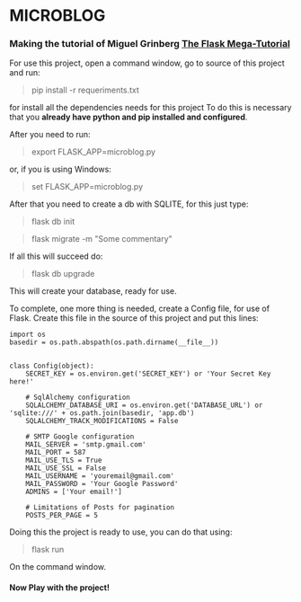 # MICROBLOG
### Making the tutorial of Miguel Grinberg [The Flask Mega-Tutorial](https://blog.miguelgrinberg.com/post/the-flask-mega-tutorial-part-i-hello-world)
For use this project, open a command window, go to source of this project and run:

> pip install -r requeriments.txt

for install all the dependencies needs for this project
To do this is necessary that you **already have python and pip installed and configured**.

After you need to run:

> export FLASK_APP=microblog.py

or, if you is using Windows:

> set FLASK_APP=microblog.py

After that you need to create a db with SQLITE, for this just type:

> flask db init

> flask migrate -m "Some commentary"

If all this will succeed do:

> flask db upgrade

This will create your database, ready for use.

To complete, one more thing is needed, create a Config file, for use of Flask.
Create this file in the source of this project and put this lines:

```
import os
basedir = os.path.abspath(os.path.dirname(__file__))


class Config(object):
    SECRET_KEY = os.environ.get('SECRET_KEY') or 'Your Secret Key here!'
    
    # SqlAlchemy configuration
    SQLALCHEMY_DATABASE_URI = os.environ.get('DATABASE_URL') or 'sqlite:///' + os.path.join(basedir, 'app.db')
    SQLALCHEMY_TRACK_MODIFICATIONS = False
    
    # SMTP Google configuration
    MAIL_SERVER = 'smtp.gmail.com'
    MAIL_PORT = 587
    MAIL_USE_TLS = True
    MAIL_USE_SSL = False
    MAIL_USERNAME = 'youremail@gmail.com'
    MAIL_PASSWORD = 'Your Google Password'
    ADMINS = ['Your email!']
    
    # Limitations of Posts for pagination
    POSTS_PER_PAGE = 5
```

Doing this the project is ready to use, you can do that using:

> flask run

On the command window. 

#### Now Play with the project!
